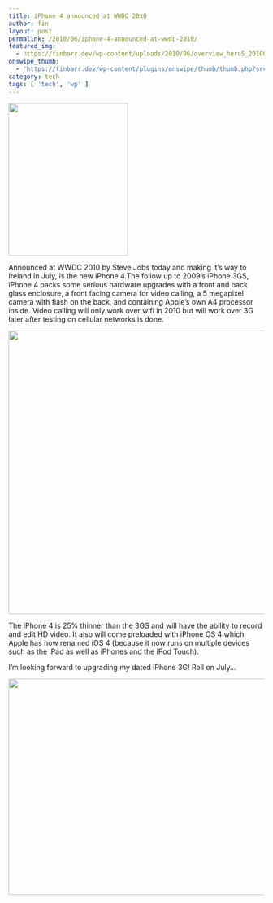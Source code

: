 ```yaml
---
title: iPhone 4 announced at WWDC 2010
author: fin
layout: post
permalink: /2010/06/iphone-4-announced-at-wwdc-2010/
featured_img:
  - https://finbarr.dev/wp-content/uploads/2010/06/overview_hero5_20100607.png
onswipe_thumb:
  - 'https://finbarr.dev/wp-content/plugins/onswipe/thumb/thumb.php?src=https://finbarr.dev/wp-content/uploads/2010/06/overview_hero5_20100607.png&amp;w=600&amp;h=800&amp;zc=1&amp;q=75&amp;f=0'
category: tech
tags: [ 'tech', 'wp' ]
---
```

<img class="aligncenter size-medium wp-image-376" title="overview_hero3_20100607" src="https://finbarr.dev/wp-content/uploads/2010/06/overview_hero3_20100607-235x300.png" alt="" width="235" height="300" />

Announced at WWDC 2010 by Steve Jobs today and making it&#8217;s way to Ireland in July, is the new iPhone 4.<!--more-->The follow up to 2009&#8217;s iPhone 3GS, iPhone 4 packs some serious hardware upgrades with a front and back glass enclosure, a front facing camera for video calling, a 5 megapixel camera with flash on the back, and containing Apple&#8217;s own A4 processor inside. Video calling will only work over wifi in 2010 but will work over 3G later after testing on cellular networks is done.

<img class="aligncenter size-full wp-image-378" title="overview_hero5_20100607" src="https://finbarr.dev/wp-content/uploads/2010/06/overview_hero5_20100607.png" alt="" width="589" height="557" />

The iPhone 4 is 25% thinner than the 3GS and will have the ability to record and edit HD video. It also will come preloaded with iPhone OS 4 which Apple has now renamed iOS 4 (because it now runs on multiple devices such as the iPad as well as iPhones and the iPod Touch).

I&#8217;m looking forward to upgrading my dated iPhone 3G! Roll on July&#8230;

<img class="aligncenter size-full wp-image-365" title="apple-wwdc10_450" src="https://finbarr.dev/wp-content/uploads/2010/06/apple-wwdc10_450.jpg" alt="" width="640" height="425" />
